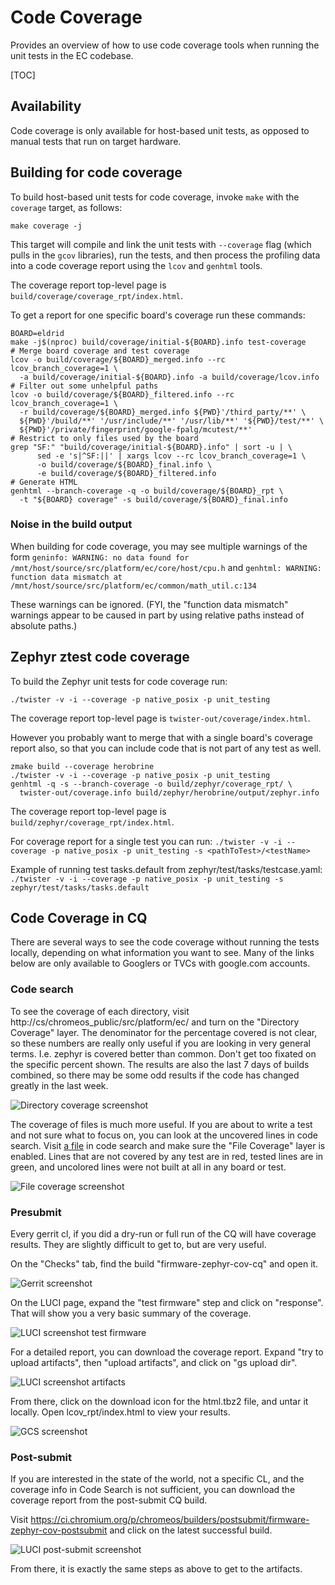 # Code Coverage

Provides an overview of how to use code coverage tools when running the unit
tests in the EC codebase.

[TOC]

## Availability

Code coverage is only available for host-based unit tests, as opposed to manual
tests that run on target hardware.

## Building for code coverage

To build host-based unit tests for code coverage, invoke `make` with the
`coverage` target, as follows:

`make coverage -j`

This target will compile and link the unit tests with `--coverage` flag (which
pulls in the `gcov` libraries), run the tests, and then process the profiling
data into a code coverage report using the `lcov` and `genhtml` tools.

The coverage report top-level page is `build/coverage/coverage_rpt/index.html`.

To get a report for one specific board's coverage run these commands:

```
BOARD=eldrid
make -j$(nproc) build/coverage/initial-${BOARD}.info test-coverage
# Merge board coverage and test coverage
lcov -o build/coverage/${BOARD}_merged.info --rc lcov_branch_coverage=1 \
  -a build/coverage/initial-${BOARD}.info -a build/coverage/lcov.info
# Filter out some unhelpful paths
lcov -o build/coverage/${BOARD}_filtered.info --rc lcov_branch_coverage=1 \
  -r build/coverage/${BOARD}_merged.info ${PWD}'/third_party/**' \
  ${PWD}'/build/**' '/usr/include/**' '/usr/lib/**' '${PWD}/test/**' \
  ${PWD}'/private/fingerprint/google-fpalg/mcutest/**'
# Restrict to only files used by the board
grep "SF:" "build/coverage/initial-${BOARD}.info" | sort -u | \
      sed -e 's|^SF:||' | xargs lcov --rc lcov_branch_coverage=1 \
      -o build/coverage/${BOARD}_final.info \
      -e build/coverage/${BOARD}_filtered.info
# Generate HTML
genhtml --branch-coverage -q -o build/coverage/${BOARD}_rpt \
  -t "${BOARD} coverage" -s build/coverage/${BOARD}_final.info
```

### Noise in the build output

When building for code coverage, you may see multiple warnings of the form
`geninfo: WARNING: no data found for
/mnt/host/source/src/platform/ec/core/host/cpu.h` and `genhtml: WARNING:
function data mismatch at
/mnt/host/source/src/platform/ec/common/math_util.c:134`

These warnings can be ignored. (FYI, the "function data mismatch" warnings
appear to be caused in part by using relative paths instead of absolute paths.)

## Zephyr ztest code coverage

To build the Zephyr unit tests for code coverage run:

`./twister -v -i --coverage -p native_posix -p unit_testing`

The coverage report top-level page is
`twister-out/coverage/index.html`.

However you probably want to merge that with a single board's coverage report
also, so that you can include code that is not part of any test as well.

```
zmake build --coverage herobrine
./twister -v -i --coverage -p native_posix -p unit_testing
genhtml -q -s --branch-coverage -o build/zephyr/coverage_rpt/ \
  twister-out/coverage.info build/zephyr/herobrine/output/zephyr.info
```

The coverage report top-level page is
`build/zephyr/coverage_rpt/index.html`.

For coverage report for a single test you can run:
`./twister -v -i --coverage -p native_posix -p unit_testing -s <pathToTest>/<testName>`

Example of running test tasks.default from zephyr/test/tasks/testcase.yaml:
`./twister -v -i --coverage -p native_posix -p unit_testing -s zephyr/test/tasks/tasks.default`

## Code Coverage in CQ

There are several ways to see the code coverage without running the tests
locally, depending on what information you want to see. Many of the links
below are only available to Googlers or TVCs with google.com accounts.

### Code search

To see the coverage of each directory, visit
http://cs/chromeos_public/src/platform/ec/ and turn on the "Directory Coverage"
layer.  The denominator for the percentage covered is not clear, so these
numbers are really only useful if you are looking in very general terms. I.e.
zephyr is covered better than common. Don't get too fixated on the specific
percent shown. The results are also the last 7 days of builds combined, so there
may be some odd results if the code has changed greatly in the last week.

![Directory coverage screenshot](images/dir_coverage.png)

The coverage of files is much more useful. If you are about to write a test
and not sure what to focus on, you can look at the uncovered lines in code
search. Visit [a file](http://cs/chromeos_public/src/platform/ec/common/mkbp_event.c)
in code search and make sure the "File Coverage" layer is enabled. Lines that
are not covered by any test are in red, tested lines are in green, and uncolored
lines were not built at all in any board or test.

![File coverage screenshot](images/file_coverage.png)

### Presubmit

Every gerrit cl, if you did a dry-run or full run of the CQ will have coverage
results. They are slightly difficult to get to, but are very useful.

On the "Checks" tab, find the build "firmware-zephyr-cov-cq" and open it.

![Gerrit screenshot](images/gerrit_coverage_links.png)

On the LUCI page, expand the "test firmware" step and click on "response". That
will show you a very basic summary of the coverage.

![LUCI screenshot test firmware](images/test_firmware.png)

For a detailed report, you can download the coverage report. Expand "try to
upload artifacts", then "upload artifacts", and click on "gs upload dir".

![LUCI screenshot artifacts](images/artifacts.png)

From there, click on the download icon for the html.tbz2 file, and untar it
locally. Open lcov_rpt/index.html to view your results.

![GCS screenshot](images/download_html.png)

### Post-submit

If you are interested in the state of the world, not a specific CL, and the
coverage info in Code Search is not sufficient, you can download the coverage
report from the post-submit CQ build.

Visit https://ci.chromium.org/p/chromeos/builders/postsubmit/firmware-zephyr-cov-postsubmit
and click on the latest successful build.

![LUCI post-submit screenshot](images/postsubmit.png)

From there, it is exactly the same steps as above to get to the artifacts.
